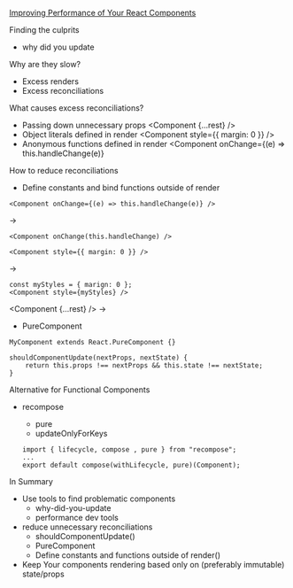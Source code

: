 [Improving Performance of Your React Components](https://www.youtube.com/watch?v=y8b57Y5Q1s4&list=WL&index=3&t=0s)

Finding the culprits
- why did you update

Why are they slow?
- Excess renders
- Excess reconciliations

What causes excess reconciliations?
- Passing down unnecessary props
  <Component {...rest} />
- Object literals defined in render
  <Component style={{ margin: 0 }} />
- Anonymous functions defined in render
  <Component onChange={(e) => this.handleChange(e)}

How to reduce reconciliations
- Define constants and bind functions outside of render

```
<Component onChange={(e) => this.handleChange(e)} />
```
->
```
<Component onChange(this.handleChange) />
```

```
<Component style={{ margin: 0 }} />
```
->

```
const myStyles = { marign: 0 };
<Component style={myStyles} />
```

<Component {...rest} />
->
<Component neccesary={neccesary} />

- PureComponent
```
MyComponent extends React.PureComponent {}

shouldComponentUpdate(nextProps, nextState) {
	return this.props !== nextProps && this.state !== nextState;
}
```

Alternative for Functional Components
- recompose
  - pure
  - updateOnlyForKeys

  ```
  import { lifecycle, compose , pure } from "recompose";
  ...
  export default compose(withLifecycle, pure)(Component);
  ```

In Summary
- Use tools to find problematic components
  - why-did-you-update
  - performance dev tools
- reduce unnecessary reconciliations
  - shouldComponentUpdate()
  - PureComponent
  - Define constants and functions outside of render()
- Keep Your components rendering based only on (preferably immutable) state/props







